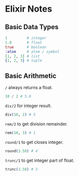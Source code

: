 # Elixir Notes

## Basic Data Types
```elixir
1         # integer
1.0       # float
true      # boolean
:atom     # atom / symbol
[1, 2, 3] # list
{1, 2, 3} # tuple
```

## Basic Arithmetic

`/` always returns a float.
```elixir
10 / 2 # 5.0
```

`div/2` for integer result.
```elixir
div(10, 2) # 5
```

`rem/2` to get division remainder.
```elixir
rem(10, 3) # 1
```

`round/1` to get closes integer.
```elixir
round(3.58) # 4
```

`trunc/1` to get integer part of float.
```elixir
trunc(3.58) # 3
```
